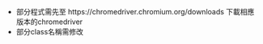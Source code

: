 <ul>
  <li>部分程式需先至 https://chromedriver.chromium.org/downloads 下載相應版本的chromedriver</li>
  <li>部分class名稱需修改</li>
</ui>
